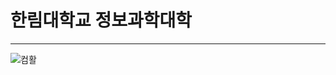 # 한림대학교 정보과학대학
---
![컴활](https://user-images.githubusercontent.com/51630288/171202070-78c65053-34d1-469b-b972-a010470007fa.PNG)
